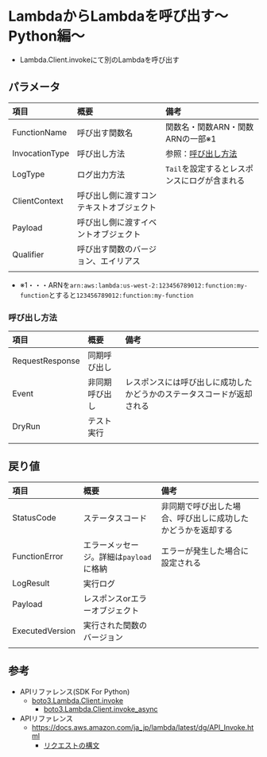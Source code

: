 # LambdaからLambdaを呼び出す〜Python編〜

- Lambda.Client.invokeにて別のLambdaを呼び出す

## パラメータ
| 項目 | 概要 | 備考 |
|:--|:--|:--|
|FunctionName|呼び出す関数名|関数名・関数ARN・関数ARNの一部※1|
|InvocationType|呼び出し方法|参照：[呼び出し方法](#呼び出し方法)|
|LogType|ログ出力方法|`Tail`を設定するとレスポンスにログが含まれる|
|ClientContext|呼び出し側に渡すコンテキストオブジェクト||
|Payload|呼び出し側に渡すイベントオブジェクト||
|Qualifier|呼び出す関数のバージョン、エイリアス||
||||

- ※1・・・ARNを`arn:aws:lambda:us-west-2:123456789012:function:my-function`とすると`123456789012:function:my-function`

### 呼び出し方法

|項目|概要|備考|
|:--|:--|:--|
|RequestResponse|同期呼び出し||
|Event|非同期呼び出し|レスポンスには呼び出しに成功したかどうかのステータスコードが返却される|
|DryRun|テスト実行||
||||

## 戻り値
|項目|概要|備考|
|:--|:--|:--|
|StatusCode|ステータスコード|非同期で呼び出した場合、呼び出しに成功したかどうかを返却する|
|FunctionError|エラーメッセージ。詳細は`payload`に格納|エラーが発生した場合に設定される|
|LogResult|実行ログ||
|Payload|レスポンスorエラーオブジェクト||
|ExecutedVersion|実行された関数のバージョン||
||||

## 参考
- APIリファレンス(SDK For Python)
    - [boto3.Lambda.Client.invoke](https://boto3.amazonaws.com/v1/documentation/api/latest/reference/services/lambda.html#Lambda.Client.invoke)
        - [boto3.Lambda.Client.invoke_async](https://boto3.amazonaws.com/v1/documentation/api/latest/reference/services/lambda.html#Lambda.Client.invoke_async)
- APIリファレンス
    - https://docs.aws.amazon.com/ja_jp/lambda/latest/dg/API_Invoke.html
        - [リクエストの構文](https://docs.aws.amazon.com/ja_jp/lambda/latest/dg/API_Invoke.html#API_Invoke_RequestSyntax)
